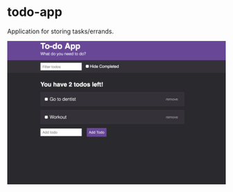 # todo-app
Application for storing tasks/errands.

![Settings Window](./public/images/screenShot.png)
